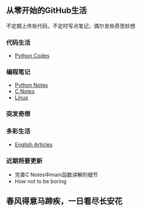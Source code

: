 ## 从零开始的GitHub生活 

不定期上传些代码，不定时写点笔记，偶尔发些奇思妙想

### 代码生活

- [Python Codes](https://github.com/Bupt-dzh/Python-Codes)


### 编程笔记

- [Python Notes](https://github.com/Bupt-dzh/Python-Notes)
- [C Notes](https://github.com/Bupt-dzh/C-Notes)
- [Linux](https://github.com/Bupt-dzh/Linux)

### 突发奇想


### 多彩生活

- [English Articles](https://github.com/Bupt-dzh/English-Articles)


### 近期将要更新
- 完善C Notes中main函数讲解的细节
- How not to be boring


## 春风得意马蹄疾，一日看尽长安花
